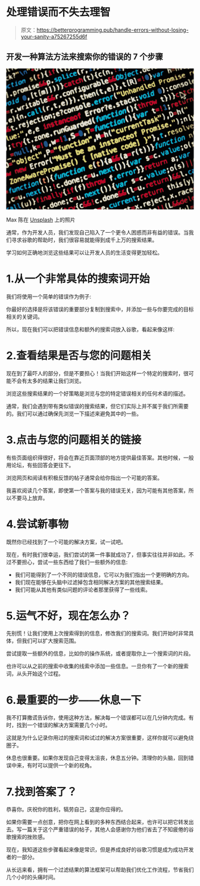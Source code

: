 # 处理错误而不失去理智

> 原文：<https://betterprogramming.pub/handle-errors-without-losing-your-sanity-a75267255d6f>

## 开发一种算法方法来搜索你的错误的 7 个步骤

![](img/90250a1e73e05bc751fdaa2a28b8ab10.png)

Max 陈在 [Unsplash](https://unsplash.com/search/photos/error?utm_source=unsplash&utm_medium=referral&utm_content=creditCopyText) 上的照片

通常，作为开发人员，我们发现自己陷入了一个更令人困惑而非有益的错误。当我们寻求谷歌的帮助时，我们很容易就能得到成千上万的搜索结果。

学习如何正确地浏览这些结果可以让开发人员的生活变得更加轻松。

# 1.从一个非常具体的搜索词开始

我们将使用一个简单的错误作为例子:

你最好的选择是将该错误的重要部分复制到搜索中，并添加一些与你要完成的目标相关的关键词。

所以，现在我们可以把错误信息和额外的搜索词放入谷歌，看起来像这样:

# 2.查看结果是否与您的问题相关

现在到了最吓人的部分，但是不要担心！当我们开始这样一个特定的搜索时，很可能不会有太多的结果让我们浏览。

浏览这些搜索结果的一个好策略是浏览与您的特定错误相关的任何术语的描述。

通常，我们会遇到带有类似错误的搜索结果，但它们实际上并不属于我们所需要的。我们可以通过确保先浏览一下描述来避免其中的一些。

# 3.点击与您的问题相关的链接

有些页面组织得很好，将会在靠近页面顶部的地方提供最佳答案。其他时候，一般用论坛，有些回答会更往下。

浏览网页和阅读有积极反馈的帖子通常会给你指出一个可能的答案。

我喜欢阅读几个答案，即使第一个答案与我的错误无关，因为可能有其他答案，所以不要马上放弃。

# 4.尝试新事物

既然你已经找到了一个可能的解决方案，试一试吧。

现在，有时我们很幸运，我们尝试的第一件事就成功了，但事实往往并非如此。不过不要担心，尝试一些东西给了我们一些额外的信息:

*   我们可能得到了一个不同的错误信息，它可以为我们指出一个更明确的方向。
*   我们现在能够在头脑中过滤掉包含相同解决方案的其他搜索结果。
*   我们可能从其他有类似问题的评论者那里获得了一些线索。

# 5.运气不好，现在怎么办？

先别慌！让我们使用上次搜索得到的信息，修改我们的搜索词。我们开始时非常具体，但我们可以扩大搜索范围。

尝试提取一些额外的信息，比如你的操作系统，或者提取你上一个搜索词的片段。

也许可以从之前的搜索中收集的线索中添加一些信息。一旦你有了一个新的搜索词，从头开始这个过程。

# 6.最重要的一步——休息一下

我不打算撒谎告诉你，使用这种方法，解决每一个错误都可以在几分钟内完成。有时，找到一个错误的解决方案需要几个小时。

这就是为什么记录你用过的搜索词和试过的解决方案很重要，这样你就可以避免绕圈子。

休息也很重要。如果你发现自己变得太沮丧，休息五分钟。清理你的头脑，回到错误中来，有时可以提供一个新的视角。

# 7.找到答案了？

恭喜你。庆祝你的胜利，犒劳自己，这是你应得的。

如果你需要一点创意，把你在网上看到的多种东西结合起来，也许可以把它转发出去。写一篇关于这个严重错误的帖子，其他人会感谢你为他们省去了不知疲倦的谷歌搜索的挫败感。

现在，我知道这些步骤看起来像是常识，但是养成良好的谷歌习惯是成为成功开发者的一部分。

从长远来看，拥有一个过滤结果的算法框架可以帮助我们优化工作流程，节省我们几个小时的头痛时间。